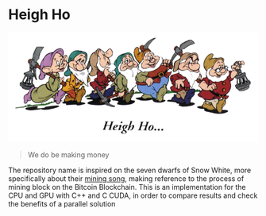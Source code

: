 # Heigh Ho

![logo](./logo.png)

> We do be making money

The repository name is inspired on the seven dwarfs of Snow White, more specifically about their [mining song](https://www.youtube.com/watch?v=HI0x0KYChq4), making reference to the process of mining block on the Bitcoin Blockchain. This is an implementation for the CPU and GPU with C++ and C CUDA, in order to compare results and check the benefits of a parallel solution
